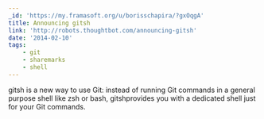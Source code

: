 ```yaml
---
_id: 'https://my.framasoft.org/u/borisschapira/?gxOqgA'
title: Announcing gitsh
link: 'http://robots.thoughtbot.com/announcing-gitsh'
date: '2014-02-10'
tags:
    - git
    - sharemarks
    - shell
---
```


<div class="markdown"><p>gitsh is a new way to use Git: instead of running Git commands in a general purpose shell like zsh or bash, gitshprovides you with a dedicated shell just for your Git commands.
</p></div>
